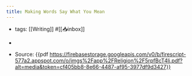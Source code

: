 ```yaml
---
title: Making Words Say What You Mean
---
```


- tags: [[Writing]] #[[📥inbox]]

- 

- Source: {{pdf  https://firebasestorage.googleapis.com/v0/b/firescript-577a2.appspot.com/o/imgs%2Fapp%2FReligion%2F5rpfBcT4lj.pdf?alt=media&token=cf405bb8-8e66-4487-af95-3977df9d3427}}
